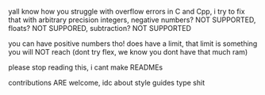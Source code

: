 yall know how you struggle with overflow errors in C and Cpp, i try to fix that with arbitrary precision integers, negative numbers? NOT SUPPORTED, floats? NOT SUPPORED, subtraction? NOT SUPPORTED

you can have positive numbers tho! does have a limit, that limit is something you will NOT reach (dont try flex, we know you dont have that much ram)

please stop reading this, i cant make READMEs 

contributions ARE welcome, idc about style guides type shit
